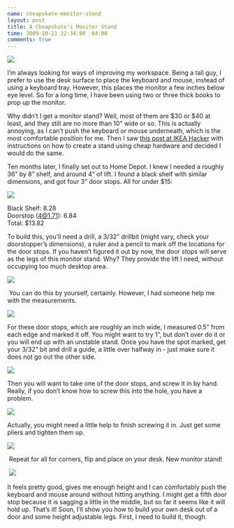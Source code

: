 ```yaml
--- 
name: cheapskate-monitor-stand
layout: post
title: A Cheapskate's Monitor Stand
time: 2009-10-21 22:34:00 -04:00
comments: true
---
```

![](http://c185824.r24.cf1.rackcdn.com/banner.jpg)

I’m always looking for ways of improving my workspace. Being a tall guy, I prefer to use the desk surface to place the keyboard and mouse, instead of using a keyboard tray. However, this places the monitor a few inches below eye level. So for a long time, I have been using two or three thick books to prop up the monitor.

Why didn’t I get a monitor stand? Well, most of them are $30 or $40 at least, and they still are no more than 10” wide or so. This is actually annoying, as I can’t push the keyboard or mouse underneath, which is the most comfortable position for me. Then I saw [this post at IKEA Hacker](http://ikeahacker.blogspot.com/2008/12/tv-shelf-with-door-stoppers-for-legs.html) with instructions on how to create a stand using cheap hardware and decided I would do the same.

Ten months later, I finally set out to Home Depot. I knew I needed a roughly 36” by 8” shelf, and around 4” of lift. I found a black shelf with similar dimensions, and got four 3” door stops. All for under $15:

![](http://c185824.r24.cf1.rackcdn.com/IMG_5088.JPG)

Black Shelf: 8.28  
Doorstop (4@1.71): 6.84  
Total: $13.82

To build this, you’ll need a drill, a 3/32” drillbit (might vary, check your doorstopper’s dimensions), a ruler and a pencil to mark off the locations for the door stops. If you haven’t figured it out by now, the door stops will serve as the legs of this monitor stand. Why? They provide the lift I need, without occupying too much desktop area.

![](http://c185824.r24.cf1.rackcdn.com/IMG_5086.JPG)

 You can do this by yourself, certainly. However, I had someone help me with the measurements.

![](http://c185824.r24.cf1.rackcdn.com/helper.jpg)

For these door stops, which are roughly an inch wide, I measured 0.5” from each edge and marked it off. You might want to try 1”, but don’t over do it or you will end up with an unstable stand. Once you have the spot marked, get your 3/32” bit and drill a guide, a little over halfway in - just make sure it does not go out the other side.

![](http://c185824.r24.cf1.rackcdn.com/IMG_5094.JPG)

Then you will want to take one of the door stops, and screw it in by hand. Really, if you don’t know how to screw this into the hole, you have a problem.

![](http://c185824.r24.cf1.rackcdn.com/IMG_5095.JPG)

Actually, you might need a little help to finish screwing it in. Just get some pliers and tighten them up.

![](http://c185824.r24.cf1.rackcdn.com/IMG_5099.JPG)

 Repeat for all for corners, flip and place on your desk. New monitor stand!

 ![](http://c185824.r24.cf1.rackcdn.com/IMG_5100.JPG)

It feels pretty good, gives me enough height and I can comfortably push the keyboard and mouse around without hitting anything. I might get a fifth door stop because it is sagging a little in the middle, but so far it seems like it will hold up. That’s it! Soon, I’ll show you how to build your own desk out of a door and some height adjustable legs. First, I need to build it, though.